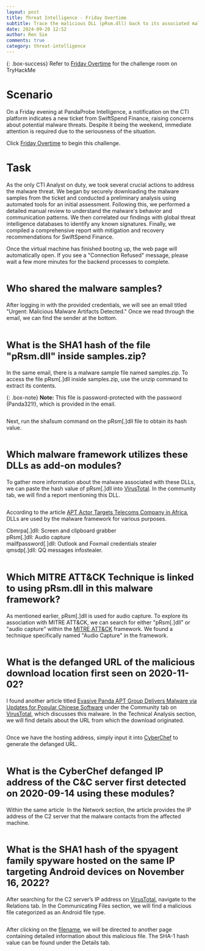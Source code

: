```yaml
---
layout: post
title: Threat Intelligence - Friday Overtime
subtitle: Trace the malicious DLL (pRsm.dll) back to its associated malware, APT group, and TTPs using Google Search, VirusTotal, and the MITRE ATT&CK framework.
date: 2024-09-20 12:52
author: Ren Sie
comments: true
category: threat-intelligence
---
```


{: .box-success}
 Refer to [Friday Overtime](https://tryhackme.com/r/room/fridayovertime) for the challenge room on TryHackMe

<!-- wp:heading {"level":1,"fontSize":"large"} -->
<h1 class="wp-block-heading has-large-font-size">Scenario</h1>
<!-- /wp:heading -->

<!-- wp:paragraph {"align":"justify","fontSize":"small"} -->
<p class="has-text-align-justify has-small-font-size">On a Friday evening at PandaProbe Intelligence, a notification on the CTI platform indicates a new ticket from SwiftSpend Finance, raising concerns about potential malware threats. Despite it being the weekend, immediate attention is required due to the seriousness of the situation.</p>
<!-- /wp:paragraph -->

<!-- wp:paragraph {"fontSize":"small"} -->
<p class="has-small-font-size">Click <a href="https://tryhackme.com/r/room/fridayovertime">Friday Overtime</a> to begin this challenge.</p>
<!-- /wp:paragraph -->

<!-- wp:heading {"level":1,"fontSize":"large"} -->
<h1 class="wp-block-heading has-large-font-size">Task</h1>
<!-- /wp:heading -->

<!-- wp:paragraph {"align":"justify","fontSize":"small"} -->
<p class="has-text-align-justify has-small-font-size">As the only CTI Analyst on duty, we took several crucial actions to address the malware threat. We began by securely downloading the malware samples from the ticket and conducted a preliminary analysis using automated tools for an initial assessment. Following this, we performed a detailed manual review to understand the malware's behavior and communication patterns. We then correlated our findings with global threat intelligence databases to identify any known signatures. Finally, we compiled a comprehensive report with mitigation and recovery recommendations for SwiftSpend Finance.</p>
<!-- /wp:paragraph -->

<!-- wp:paragraph {"align":"justify","fontSize":"small"} -->
<p class="has-text-align-justify has-small-font-size">Once the virtual machine has finished booting up, the web page will automatically open. If you see a "Connection Refused" message, please wait a few more minutes for the backend processes to complete.</p>
<!-- /wp:paragraph -->

<!-- wp:image {"id":1088,"sizeSlug":"large","linkDestination":"none"} -->
<figure class="wp-block-image size-large"><img src="https://1earnwithren.wordpress.com/wp-content/uploads/2024/09/image-353.png?w=827" alt="" class="wp-image-1088" /></figure>
<!-- /wp:image -->

<!-- wp:heading {"style":{"typography":{"fontSize":"1.5rem"}}} -->
<h2 class="wp-block-heading" style="font-size:1.5rem">Who shared the malware samples?</h2>
<!-- /wp:heading -->

<!-- wp:paragraph {"align":"justify","fontSize":"small"} -->
<p class="has-text-align-justify has-small-font-size">After logging in with the provided credentials, we will see an email titled "Urgent: Malicious Malware Artifacts Detected." Once we read through the email, we can find the sender at the bottom.</p>
<!-- /wp:paragraph -->

<!-- wp:image {"id":1090,"sizeSlug":"large","linkDestination":"none"} -->
<figure class="wp-block-image size-large"><img src="https://1earnwithren.wordpress.com/wp-content/uploads/2024/09/image-354.png?w=827" alt="" class="wp-image-1090" /></figure>
<!-- /wp:image -->

<!-- wp:heading {"style":{"typography":{"fontSize":"1.5rem"}}} -->
<h2 class="wp-block-heading" style="font-size:1.5rem">What is the SHA1 hash of the file "pRsm.dll" inside samples.zip?</h2>
<!-- /wp:heading -->

<!-- wp:paragraph {"align":"justify","fontSize":"small"} -->
<p class="has-text-align-justify has-small-font-size">In the same email, there is a malware sample file named samples.zip. To access the file pRsm[.]dll inside samples.zip, use the unzip command to extract its contents.</p>
<!-- /wp:paragraph -->

{: .box-note}
**Note:** This file is password-protected with the password (Panda321!), which is provided in the email.

<!-- wp:image {"id":1091,"sizeSlug":"large","linkDestination":"none"} -->
<figure class="wp-block-image size-large"><img src="https://1earnwithren.wordpress.com/wp-content/uploads/2024/09/image-355.png?w=1024" alt="" class="wp-image-1091" /></figure>
<!-- /wp:image -->

<!-- wp:paragraph {"align":"justify","fontSize":"small"} -->
<p class="has-text-align-justify has-small-font-size">Next, run the sha1sum command on the pRsm[.]dll file to obtain its hash value.</p>
<!-- /wp:paragraph -->

<!-- wp:image {"id":1093,"sizeSlug":"large","linkDestination":"none"} -->
<figure class="wp-block-image size-large"><img src="https://1earnwithren.wordpress.com/wp-content/uploads/2024/09/image-356.png?w=1024" alt="" class="wp-image-1093" /></figure>
<!-- /wp:image -->

<!-- wp:heading {"style":{"typography":{"fontSize":"1.5rem"}}} -->
<h2 class="wp-block-heading" style="font-size:1.5rem">Which malware framework utilizes these DLLs as add-on modules?</h2>
<!-- /wp:heading -->

<!-- wp:paragraph {"align":"justify","fontSize":"small"} -->
<p class="has-text-align-justify has-small-font-size">To gather more information about the malware associated with these DLLs, we can paste the hash value of pRsm[.]dll into <a href="https://www.virustotal.com/gui/file/2c0cfe2f4f1e7539b4700e1205411ec084cbc574f9e4710ecd4733fbf0f8a7dc/community">VirusTotal</a>. In the community tab, we will find a report mentioning this DLL.</p>
<!-- /wp:paragraph -->

<!-- wp:image {"id":1094,"sizeSlug":"large","linkDestination":"none"} -->
<figure class="wp-block-image size-large"><img src="https://1earnwithren.wordpress.com/wp-content/uploads/2024/09/image-357.png?w=1024" alt="" class="wp-image-1094" /></figure>
<!-- /wp:image -->

<!-- wp:paragraph {"align":"justify","fontSize":"small"} -->
<p class="has-text-align-justify has-small-font-size">According to the article <a href="https://symantec-enterprise-blogs.security.com/threat-intelligence/apt-attacks-telecoms-africa-mgbot">APT Actor Targets Telecoms Company in Africa</a>, DLLs are used by the malware framework for various purposes.</p>
<!-- /wp:paragraph -->

<!-- wp:paragraph {"align":"justify","backgroundColor":"tertiary","fontSize":"small"} -->
<p class="has-text-align-justify has-tertiary-background-color has-background has-small-font-size">Cbmrpa[.]dll: Screen and clipboard grabber<br>pRsm[.]dll: Audio capture<br>mailfpassword[.]dll: Outlook and Foxmail credentials stealer<br>qmsdp[.]dll: QQ messages infostealer.</p>
<!-- /wp:paragraph -->

<!-- wp:image {"id":1096,"sizeSlug":"large","linkDestination":"none"} -->
<figure class="wp-block-image size-large"><img src="https://1earnwithren.wordpress.com/wp-content/uploads/2024/09/image-358.png?w=1024" alt="" class="wp-image-1096" /></figure>
<!-- /wp:image -->

<!-- wp:heading {"style":{"typography":{"fontSize":"1.5rem"}}} -->
<h2 class="wp-block-heading" style="font-size:1.5rem">Which MITRE ATT&amp;CK Technique is linked to using pRsm.dll in this malware framework?</h2>
<!-- /wp:heading -->

<!-- wp:paragraph {"align":"justify","fontSize":"small"} -->
<p class="has-text-align-justify has-small-font-size">As mentioned earlier, pRsm[.]dll is used for audio capture. To explore its association with MITRE ATT&amp;CK, we can search for either "pRsm[.]dll" or "audio capture" within the <a href="https://attack.mitre.org/techniques/T1123/">MITRE ATT&amp;CK</a> framework. We found a technique specifically named "Audio Capture" in the framework.</p>
<!-- /wp:paragraph -->

<!-- wp:image {"id":1097,"sizeSlug":"large","linkDestination":"none"} -->
<figure class="wp-block-image size-large"><img src="https://1earnwithren.wordpress.com/wp-content/uploads/2024/09/image-359.png?w=1024" alt="" class="wp-image-1097" /></figure>
<!-- /wp:image -->

<!-- wp:heading {"style":{"typography":{"fontSize":"1.5rem"}}} -->
<h2 class="wp-block-heading" style="font-size:1.5rem">What is the defanged URL of the malicious download location first seen on 2020-11-02?</h2>
<!-- /wp:heading -->

<!-- wp:paragraph {"align":"justify","fontSize":"small"} -->
<p class="has-text-align-justify has-small-font-size">I found another article titled <a href="https://www.welivesecurity.com/2023/04/26/evasive-panda-apt-group-malware-updates-popular-chinese-software/">Evasive Panda APT Group Delivers Malware via Updates for Popular Chinese Software</a> under the Community tab on <a href="https://www.virustotal.com/gui/file/2c0cfe2f4f1e7539b4700e1205411ec084cbc574f9e4710ecd4733fbf0f8a7dc/community">VirusTotal</a>, which discusses this malware. In the Technical Analysis section, we will find details about the URL from which the download originated.</p>
<!-- /wp:paragraph -->

<!-- wp:image {"id":1098,"sizeSlug":"large","linkDestination":"none"} -->
<figure class="wp-block-image size-large"><img src="https://1earnwithren.wordpress.com/wp-content/uploads/2024/09/image-360.png?w=1024" alt="" class="wp-image-1098" /></figure>
<!-- /wp:image -->

<!-- wp:paragraph {"align":"justify","fontSize":"small"} -->
<p class="has-text-align-justify has-small-font-size">Once we have the hosting address, simply input it into <a href="https://cyberchef.org/#recipe=Defang_URL(true,true,true,'Valid%20domains%20and%20full%20URLs')&amp;input=aHR0cDovL3VwZGF0ZS5icm93c2VyLnFxWy5dY29tL3FtYnMvUVEvUVFVcmxNZ3JfUVE4OF80Mjk2LmV4ZQ">CyberChef</a> to generate the defanged URL.</p>
<!-- /wp:paragraph -->

<!-- wp:image {"id":1099,"sizeSlug":"large","linkDestination":"none"} -->
<figure class="wp-block-image size-large"><img src="https://1earnwithren.wordpress.com/wp-content/uploads/2024/09/image-361.png?w=1024" alt="" class="wp-image-1099" /></figure>
<!-- /wp:image -->

<!-- wp:heading {"style":{"typography":{"fontSize":"1.5rem"}}} -->
<h2 class="wp-block-heading" style="font-size:1.5rem">What is the CyberChef defanged IP address of the C&amp;C server first detected on 2020-09-14 using these modules?</h2>
<!-- /wp:heading -->

<!-- wp:paragraph {"align":"justify","fontSize":"small"} -->
<p class="has-text-align-justify has-small-font-size">Within the same article &nbsp;In the Network section, the article provides the IP address of the C2 server that the malware contacts from the affected machine.</p>
<!-- /wp:paragraph -->

<!-- wp:image {"id":1101,"sizeSlug":"large","linkDestination":"none"} -->
<figure class="wp-block-image size-large"><img src="https://1earnwithren.wordpress.com/wp-content/uploads/2024/09/image-362.png?w=1024" alt="" class="wp-image-1101" /></figure>
<!-- /wp:image -->

<!-- wp:heading {"style":{"typography":{"fontSize":"1.5rem"}}} -->
<h2 class="wp-block-heading" style="font-size:1.5rem">What is the SHA1 hash of the spyagent family spyware hosted on the same IP targeting Android devices on November 16, 2022?</h2>
<!-- /wp:heading -->

<!-- wp:paragraph {"align":"justify","fontSize":"small"} -->
<p class="has-text-align-justify has-small-font-size">After searching for the C2 server’s IP address on <a href="https://www.virustotal.com/gui/ip-address/122.10.90.12/relations">VirusTotal</a>, navigate to the Relations tab. In the Communicating Files section, we will find a malicious file categorized as an Android file type.</p>
<!-- /wp:paragraph -->

<!-- wp:image {"id":1102,"sizeSlug":"large","linkDestination":"none"} -->
<figure class="wp-block-image size-large"><img src="https://1earnwithren.wordpress.com/wp-content/uploads/2024/09/image-363.png?w=1024" alt="" class="wp-image-1102" /></figure>
<!-- /wp:image -->

<!-- wp:paragraph {"align":"justify","fontSize":"small"} -->
<p class="has-text-align-justify has-small-font-size">After clicking on the <a href="https://www.virustotal.com/gui/file/bbef5975a0483220cfec379c44a487ed4146e0af9205f00dbc0eb53de8a63533/details">filename</a>, we will be directed to another page containing detailed information about this malicious file. The SHA-1 hash value can be found under the Details tab.</p>
<!-- /wp:paragraph -->

<!-- wp:image {"id":1104,"sizeSlug":"large","linkDestination":"none"} -->
<figure class="wp-block-image size-large"><img src="https://1earnwithren.wordpress.com/wp-content/uploads/2024/09/image-364.png?w=1024" alt="" class="wp-image-1104" /></figure>
<!-- /wp:image -->

<!-- wp:paragraph -->
<p></p>
<!-- /wp:paragraph -->

